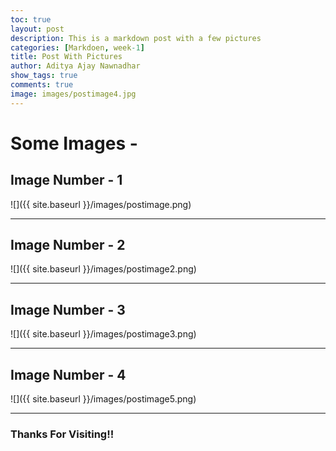```yaml
---
toc: true
layout: post
description: This is a markdown post with a few pictures
categories: [Markdoen, week-1]
title: Post With Pictures
author: Aditya Ajay Nawnadhar
show_tags: true
comments: true
image: images/postimage4.jpg
---
```


# Some Images -

## Image Number - 1
![]({{ site.baseurl }}/images/postimage.png)

---

## Image Number - 2
![]({{ site.baseurl }}/images/postimage2.png)

---

## Image Number - 3
![]({{ site.baseurl }}/images/postimage3.png)

---

## Image Number - 4
![]({{ site.baseurl }}/images/postimage5.png)

---

### Thanks For Visiting!!